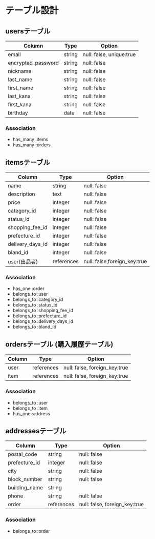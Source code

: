 # テーブル設計

## usersテーブル
|Column               | Type     | Option      |
| -------------------  | -----    | ----------- |
| email                | string   | null: false, unique:true|
| encrypted_password   | string   | null: false |
| nickname             | string   | null: false |
| last_name            | string   | null: false |
| first_name           | string   | null: false |
| last_kana            | string   | null: false |
| first_kana           | string   | null: false |
| birthday             | date     | null: false |
 ### Association
- has_many :items
- has_many :orders


## itemsテーブル 
| Column           | Type       | Option      |
| ---------        | ---------  | ----------  |
| name             | string     | null: false |
| description      | text       | null: false |
| price            | integer    | null: false |
| category_id      | integer    | null: false | ★active hash
| status_id        | integer    | null: false | ★active hash
| shopping_fee_id  | integer    | null: false | ★active hash
| prefecture_id    | integer    | null: false | ★active hash(addressesテーブルと兼用)
| delivery_days_id | integer    | null: false | ★active hash
| bland_id         | integer    | null: false | ★active hash
| user(出品者)      | references | null: false,foreign_key:true
 ### Association
- has_one :order
- belongs_to :user
- belongs_to :category_id
- belongs_to :status_id
- belongs_to :shopping_fee_id
- belongs_to :prefecture_id
- belongs_to :delivery_days_id
- belongs_to :bland_id


## ordersテーブル (購入履歴テーブル)
| Column    | Type       | Option      |
| --------- | ---------  | ----------  |
| user      | references | null: false, foreign_key:true
| item      | references | null: false, foreign_key:true    
 ### Association
- belongs_to :user
- belongs_to :item
- has_one :address


## addressesテーブル 
| Column        | Type       | Option      |
| ---------     | ---------  | ----------  |
| postal_code   | string     | null: false |
| prefecture_id | integer    | null: false | ★active hash
| city          | string     | null: false |
| block_number  | string     | null: false |
| building_name | string     |             |
| phone         | string     | null: false |
| order         | references | null: false, foreign_key:true
 ### Association
- belongs_to :order
